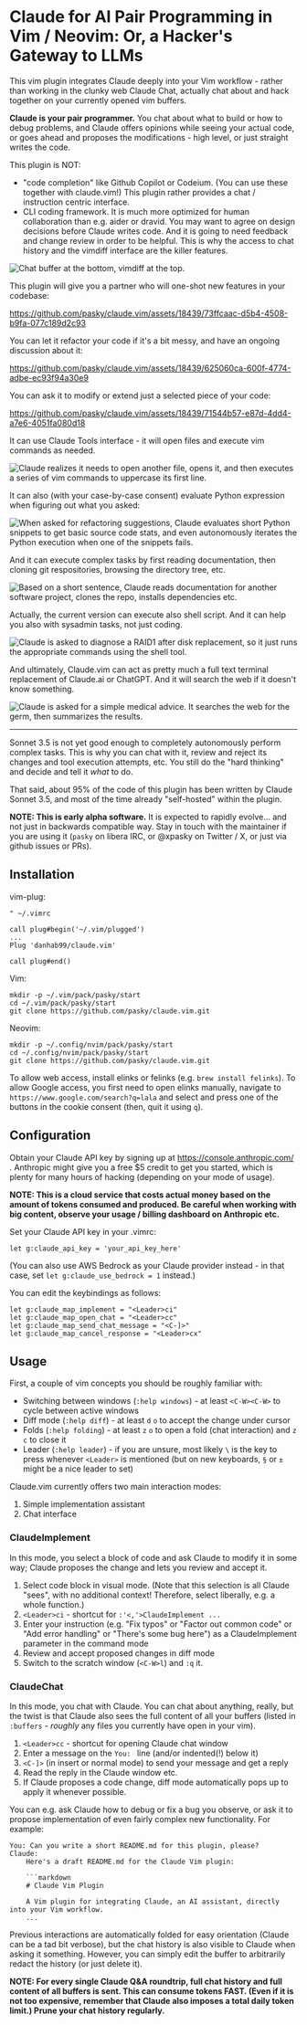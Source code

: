 # Claude for AI Pair Programming in Vim / Neovim: Or, a Hacker's Gateway to LLMs

This vim plugin integrates Claude deeply into your Vim workflow - rather than
working in the clunky web Claude Chat, actually chat about and hack together
on your currently opened vim buffers.

**Claude is your pair programmer.**  You chat about what to build or how
to debug problems, and Claude offers opinions while seeing your actual code,
or goes ahead and proposes the modifications - high level, or just straight
writes the code.

This plugin is NOT:
* "code completion" like Github Copilot or Codeium.
  (You can use these together with claude.vim!)
  This plugin rather provides a chat / instruction centric interface.
* CLI coding framework. It is much more optimized for human collaboration than e.g. aider or dravid.
  You may want to agree on design decisions before Claude writes code.
  And it is going to need feedback and change review in order to be helpful.
  This is why the access to chat history and the vimdiff interface are the killer features.

![Chat buffer at the bottom, vimdiff at the top.](https://pbs.twimg.com/media/GSjaG6qXMAAw5fm?format=jpg&name=4096x4096)

This plugin will give you a partner who will one-shot new features in your codebase:

https://github.com/pasky/claude.vim/assets/18439/73ffcaac-d5b4-4508-b9fa-077c189d2c93

You can let it refactor your code if it's a bit messy, and have an ongoing discussion about it:

https://github.com/pasky/claude.vim/assets/18439/625060ca-600f-4774-adbe-ec93f94a30e9

You can ask it to modify or extend just a selected piece of your code:

https://github.com/pasky/claude.vim/assets/18439/71544b57-e87d-4dd4-a7e6-4051fa080d18

It can use Claude Tools interface - it will open files and execute vim commands as needed.

![Claude realizes it needs to open another file, opens it, and then executes a series of vim commands to uppercase its first line.](https://pbs.twimg.com/media/GSjaXLnW8AEuFE_?format=jpg&name=4096x4096)

It can also (with your case-by-case consent) evaluate Python expression when figuring
out what you asked:

![When asked for refactoring suggestions, Claude evaluates short Python snippets to get basic source code stats, and even autonomously iterates the Python execution when one of the snippets fails.](https://pbs.twimg.com/media/GSXpOY2WsAI6aFt?format=jpg&name=4096x4096)

And it can execute complex tasks by first reading documentation, then cloning git respositories, browsing the directory tree, etc.

![Based on a short sentence, Claude reads documentation for another software project, clones the repo, installs dependencies etc.](https://pbs.twimg.com/media/GSjasfZXoAAvtKs?format=jpg&name=4096x4096)

Actually, the current version can execute also shell script. And it can help you also with sysadmin tasks, not just coding.

![Claude is asked to diagnose a RAID1 after disk replacement, so it just runs the appropriate commands using the shell tool.](https://pbs.twimg.com/media/GTc9x4nWoAAZK0M?format=jpg&name=4096x4096)

And ultimately, Claude.vim can act as pretty much a full text terminal replacement of Claude.ai or ChatGPT. And it will search the web if it doesn't know something.

![Claude is asked for a simple medical advice. It searches the web for the germ, then summarizes the results.](https://pbs.twimg.com/media/GTWwKLPWIAAEPub?format=jpg&name=medium)

----

Sonnet 3.5 is not yet good enough to completely autonomously perform complex tasks.
This is why you can chat with it, review and reject its changes and tool execution attempts, etc.
You still do the "hard thinking" and decide and tell it *what* to do.

That said, about 95% of the code of this plugin has been written by Claude
Sonnet 3.5, and most of the time already "self-hosted" within the plugin.

**NOTE: This is early alpha software.**  It is expected to rapidly evolve...
and not just in backwards compatible way.  Stay in touch with the maintainer
if you are using it (`pasky` on libera IRC, or @xpasky on Twitter / X, or just
via github issues or PRs).

## Installation

vim-plug:

```vim
" ~/.vimrc

call plug#begin('~/.vim/plugged')
...
Plug 'danhab99/claude.vim'

call plug#end()
```

Vim:

```
mkdir -p ~/.vim/pack/pasky/start
cd ~/.vim/pack/pasky/start
git clone https://github.com/pasky/claude.vim.git
```

Neovim:

```
mkdir -p ~/.config/nvim/pack/pasky/start
cd ~/.config/nvim/pack/pasky/start
git clone https://github.com/pasky/claude.vim.git
```

To allow web access, install elinks or felinks (e.g. `brew install felinks`).
To allow Google access, you first need to open elinks manually, navigate to
`https://www.google.com/search?q=lala` and select and press one of the buttons
in the cookie consent (then, quit it using `q`).

## Configuration

Obtain your Claude API key by signing up at https://console.anthropic.com/ .
Anthropic might give you a free $5 credit to get you started, which is plenty
for many hours of hacking (depending on your mode of usage).

**NOTE: This is a cloud service that costs actual money based on the amount
of tokens consumed and produced. Be careful when working with big content,
observe your usage / billing dashboard on Anthropic etc.**

Set your Claude API key in your .vimrc:

```vim
let g:claude_api_key = 'your_api_key_here'
```

(You can also use AWS Bedrock as your Claude provider instead - in that case, set `let g:claude_use_bedrock = 1` instead.)

You can edit the keybindings as follows:

```vim
let g:claude_map_implement = "<Leader>ci"
let g:claude_map_open_chat = "<Leader>cc"
let g:claude_map_send_chat_message = "<C-]>"
let g:claude_map_cancel_response = "<Leader>cx"
```

## Usage

First, a couple of vim concepts you should be roughly familiar with:

- Switching between windows (`:help windows`) - at least `<C-W><C-W>` to cycle between active windows
- Diff mode (`:help diff`) - at least `d` `o` to accept the change under cursor
- Folds (`:help folding`) - at least `z` `o` to open a fold (chat interaction) and `z` `c` to close it
- Leader (`:help leader`) - if you are unsure, most likely `\` is the key to press whenever `<Leader>` is mentioned (but on new keyboards, `§` or `±` might be a nice leader to set)

Claude.vim currently offers two main interaction modes:

1. Simple implementation assistant
2. Chat interface

### ClaudeImplement

In this mode, you select a block of code and ask Claude to modify it in some
way; Claude proposes the change and lets you review and accept it.

1. Select code block in visual mode. (Note that this selection is all Claude
   "sees", with no additional context! Therefore, select liberally, e.g.
   a whole function.)
2. `<Leader>ci` - shortcut for `:'<,'>ClaudeImplement ...`
3. Enter your instruction (e.g. "Fix typos" or "Factor out common code" or "Add error handling" or "There's some bug here") as a ClaudeImplement parameter in the command mode
4. Review and accept proposed changes in diff mode
5. Switch to the scratch window (`<C-W>l`) and `:q` it.

### ClaudeChat

In this mode, you chat with Claude.  You can chat about anything, really,
but the twist is that Claude also sees the full content of all your buffers
(listed in `:buffers` - _roughly_ any files you currently have open in your vim).

1. `<Leader>cc` - shortcut for opening Claude chat window
2. Enter a message on the `You: ` line (and/or indented(!) below it)
3. `<C-]>` (in insert or normal mode) to send your message and get a reply
4. Read the reply in the Claude window etc.
5. If Claude proposes a code change, diff mode automatically pops up to apply it whenever possible.

You can e.g. ask Claude how to debug or fix a bug you observe, or ask it
to propose implementation of even fairly complex new functionality. For example:

    You: Can you write a short README.md for this plugin, please?
    Claude:
        Here's a draft README.md for the Claude Vim plugin:

        ```markdown
        # Claude Vim Plugin

        A Vim plugin for integrating Claude, an AI assistant, directly into your Vim workflow.
        ...

Previous interactions are automatically folded for easy orientation (Claude can
be a tad bit verbose), but the chat history is also visible to Claude when
asking it something.  However, you can simply edit the buffer to arbitrarily
redact the history (or just delete it).

**NOTE: For every single Claude Q&A roundtrip, full chat history and full
content of all buffers is sent.  This can consume tokens FAST.  (Even if it
is not too expensive, remember that Claude also imposes a total daily token
limit.) Prune your chat history regularly.**
